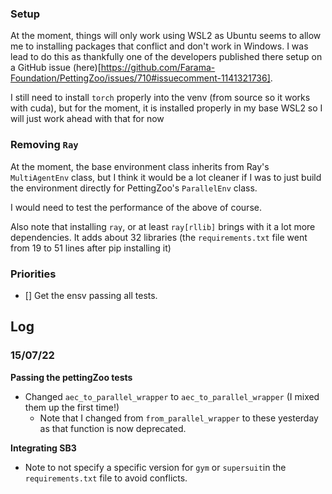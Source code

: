 ### Setup

At the moment, things will only work using WSL2 as Ubuntu seems to allow me to installing packages that conflict and 
don't work in Windows. I was lead to do this as thankfully one of the developers published there setup on a GitHub 
issue (here)[https://github.com/Farama-Foundation/PettingZoo/issues/710#issuecomment-1141321736]. 

I still need to install `torch` properly into the venv (from source so it works with cuda), but for the moment, it is 
installed properly in my base WSL2 so I will just work ahead with that for now 


### Removing `Ray`

At the moment, the base environment class inherits from Ray's `MultiAgentEnv` class, but I think it would be a lot 
cleaner if I was to just build the environment directly for PettingZoo's `ParallelEnv` class. 

I would need to test the performance of the above of course.

Also note that installing `ray`, or at least `ray[rllib]` brings with it a lot more dependencies. It adds about 32 
libraries (the `requirements.txt` file went from 19 to 51 lines after pip installing it)


### Priorities

- [] Get the ensv passing all tests.



## Log 

### 15/07/22

**Passing the pettingZoo tests**

- Changed `aec_to_parallel_wrapper` to `aec_to_parallel_wrapper` (I mixed them up the first time!)
  - Note that I changed from `from_parallel_wrapper` to these yesterday as that function is now deprecated.


**Integrating SB3**

- Note to not specify a specific version for `gym` or `supersuit`in the `requirements.txt` file to avoid conflicts.  